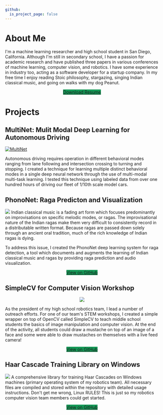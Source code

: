 ```yaml
---
github:
  is_project_page: false
---
```


# About Me
I'm a machine learning researcher and high school student in San Diego, California. Although I'm still in secondary school, I have a passion for academic research and have published three papers in various conferences of machine learning, computer vision, and robotics. I have some experience in industry too, acting as a software developer for a startup company. In my free time I enjoy reading Stoic philosophy, stargazing, singing Indian classical music, and going on walks with my dog Peanut.

<center>
<a href="/Resume.pdf" class="btn" style="background-color: #159957;">Download Resume</a>
</center>

# Projects

## MultiNet: Mulit Modal Deep Learning for Autonomous Driving

[![MultiNet](https://img.youtube.com/vi/VqvoSceKoGA/0.jpg)](https://www.youtube.com/watch?v=VqvoSceKoGA)

Autonomous driving requires operation in different behavioral modes ranging from lane following and intersection crossing to turning and stopping. I created a technique for learning multiple distinct behavioral modes in a single deep neural network through the use of multi-modal multi-task learning. I tested this technique using labeled data from over one hundred hours of driving our fleet of 1/10th scale model cars. 

## PhonoNet: Raga Predicton and Visualization
![](https://lh3.googleusercontent.com/EoNKE8b7FQkCOBxHxmXUZAptZm1AKS01fHUyQ6umVR6KwQJmx7ArXIcu0laCecf2NDjIsiMg6wdAlQ5qnm5lR0D8P48zKcUFMjYNOSK5-qEa-AHq76_lU_TfHUmD-Co01KN433zX8M-I3r0yjxbFQnWc0sEmXt6ZjMjuQ-M4u6GsObNdSL_LkgbuTzZB9i9PgOV_kTPvfaSx8tjwD2OIUaM4PVBD2WJqwchdg34AUBlmokizuNChHHMc0QGOPdmkfWjhPNUHo5xfm8uUR0PFz3IbnmBkeKAFI8Vq4mW_P10AO_4XYTrXBlG6fA4blyjLrBwCdiL91Nd62KWF91Z4Z3maWxIlMjU-5eNnEN0N2T_j5zrFHX2kY38OdnRh23Vv4atfMHgoZFs88JLoHPlzIYNWHvibcDqS1etbF1uc038WedRjVu6rTYCe-2MKSSAtCamACTHhXmg50Uc2XWFuWKlvuVjfGFJY8bVCb2sO2oyy-fMmsMKypH2lrhYfd3v5VVRfnsCe2yQXbcdYPJOGPlD9KSWqoqMXLFww0nj8V8GcECFsas7vmS7NpDoeHHPIkDdo3fZW_dCoTWD1ZbP-ijKCBq80YWPwdLsZNyEs8gj7caCoKAIjL2OuYyC4Jg4bZ17CIUpIfORnneqyBBjN92L7YmxtLWp0=w1442-h920-no?style=centerme)
Indian classical music is a fading art form which focuses predominantly on improvisations on specific melodic modes, or ragas. The improvisational nature of the Indian ragas make them very difficult to consistently record in a distributable written format. Because ragas are passed down solely through an ancient oral tradition, much of the rich knowledge of Indian ragas is dying. 

To address this issue, I created the PhonoNet deep learning system for raga detection, a tool which documents and augments the learning of Indian classical music and ragas by providing raga prediction and audio visualization. 

<center>
<a href="https://github.com/sauhaardac/RagaAnalyzer" class="btn" style="background-color: #159957;">View on GitHub</a>
</center>

## SimpleCV for Computer Vision Workshop
<center>
<img src="https://lh3.googleusercontent.com/s5z0n2HKKlqkr2exDPA87TXgrasopPftNlaqIk7ynclknQxLOvWd28imjhmKA2xkRPnuJU85d1Jd_CCHz6_a7f3XVl2rPnuj3b4-qSAHfRuFyAnw7TDmDcTuKvmpAjT7ka5A-SEvPxBY4aVF33ZkjUuq4yGly7oBv3aucN2eSR24wo51w4RMHlct3qbBif5iRTD8GkILEbe4YLtEifDTNHrigo6Ksi4H-QUimU2nmqin2IeVkp0u318VqK1haLvKtMc65cI_gs_i7aIJVqS3IkJunyCW_YQsXTrQyFdkVpmV3rSVn5mTRhRNS8wFH0PqAzdVs0n2JDo439m-jnDdCzsiezfxqjoizLFRJZ8pGbG_bHdekTgOGOdsM9k8tJIBjsw5cZ0kiRGPcS5jquNGUbfkgctN8oCwtRVg8J3DyaXHD2DMqUwzEbWL5Dfm8wTjL7bB45sEKnzCt0vHtkdAtoQb51yq7oYnbe7iThstb5H5d1PZKlRtdOj1iDPRCiD6hlYRFGj3Mg8VmzIDvTVLlGBmlSMRFZKUhFxr8QTu8BPpZ9Wcqreg-cSkjjBkSfyEe6uyw6aIp4EKuAGqujzi38TEmnDLidkBxp8P11rTmsZ2VLFPeKL3Y22NOQUY4Hpksdjci45Nok69FYRjIMRdecdVInbIMCWx=w287-h380-no?style=centerme">
</center>

As the president of my high school robotics team, I lead a number of outreach efforts. For one of our team's STEM workshops, I created a simple wrapper on top of OpenCV called SimpleCV to teach middle school students the basics of image manipulation and computer vision. At the end of the activity, all students could draw a mustache on top of an image of a face and some were able to draw mustaches on themselves with a live feed camera!

<center>
<a href="https://github.com/sauhaardac/A-New-Vision-Workshop" class="btn" style="background-color: #159957;">View on GitHub</a>
</center>

## Haar Cascade Training Library on Windows
![](https://camo.githubusercontent.com/6c87033af321b0c113ac6436e015b655d42d7f5c/68747470733a2f2f6c68332e676f6f676c6575736572636f6e74656e742e636f6d2f2d357475746154415843586f2f562d3748737775644d55492f41414141414141414a66492f32723742324a2d50474a3871503759526f6b626c7876354f6a4e6a32566c774867434c63422f73302f696d6167652e706e67)
A comprehensive library for training Haar Cascades on Windows machines (primary operating system of my robotics team). All necessary files are compiled and stored within the repository with detailed usage instructions. Don't get me wrong, Linux RULES! This is just so my robotics computer vision team members could get started.

<center>
<a href="https://github.com/sauhaardac/Haar-Training" class="btn" style="background-color: #159957;">View on GitHub</a>
</center>
